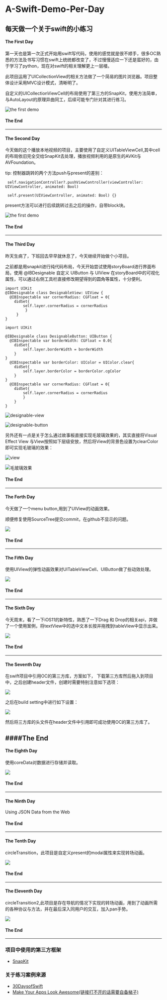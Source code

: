 # A-Swift-Demo-Per-Day
每天做一个关于swift的小练习
---

#### The First Day

第一天也是第一次正式开始用swift写代码，使用的感觉就是很不顺手，很多OC熟悉的方法及书写习惯在swift上统统都改变了，不过慢慢适应一下还是蛮好的，由于学习了python，现在对swift的相关理解更上一层楼。

此项目运用了UICollectionView的相关方法做了一个简易的图片浏览器。项目整体设计采用MVC设计模式，清晰明了。

自定义的UICollectionViewCell的布局使用了第三方的SnapKit，使用方法简单，与AutoLayout的原理异曲同工，后续可能专门针对其进行练习。

![the first demo](https://github.com/fengyuxuan2008/A-Swift-Demo-Per-Day/raw/master/images/theFirstPic.png)

#### The End
---
#### The Second Day
今天做的这个播放本地视频的项目，主要使用了自定义UITableViewCell,其中cell的布局依旧完全交给SnapKit去处理，播放视频利用的是原生的AVKit与AVFoundation。

tip: 控制器跳转的两个方法push与present的差别：

	 self.navigationController?.pushViewController(viewController: UIViewController, animated: Bool)	
	 
	 self.present(UIViewController, animated: Bool) {}
	 
present方法可以进行后续跳转过去之后的操作，自带block块。

![the first demo](https://github.com/fengyuxuan2008/A-Swift-Demo-Per-Day/raw/master/images/2nd.png)


#### The End
---
#### The Third Day
昨天生病了，下班回去早早就休息了，今天继续开始做个小项目。

之前都是用snapkit进行纯代码布局，今天开始尝试使用storyBoard进行界面布局，使用 @IBDesignable 自定义 UIButton 与 UIView 在storyBoard中的可视化属性，可以通过右侧工具栏直接修改期望得到的圆角等属性，十分便利。

	import UIKit
	@IBDesignable class DesignableView: UIView {
   	  @IBInspectable var cornerRadius: CGFloat = 0{
        didSet{
            self.layer.cornerRadius = cornerRadius
       		 }
   		 }
	}
	
	import UIKit

	@IBDesignable class DesignableButton: UIButton {
      @IBInspectable var borderWidth: CGFloat = 0.0{
        didSet{
            self.layer.borderWidth = borderWidth
        }
    }
      @IBInspectable var borderColor: UIColor = UIColor.clear{
        didSet{
            self.layer.borderColor = borderColor.cgColor
        }
    }
      @IBInspectable var cornerRadius: CGFloat = 0{
        didSet{
            self.layer.cornerRadius = cornerRadius
        	}
    	}
	}

![designable-view](https://github.com/fengyuxuan2008/A-Swift-Demo-Per-Day/raw/master/images/designable-view.png)

![designable-button](https://github.com/fengyuxuan2008/A-Swift-Demo-Per-Day/raw/master/images/designable-button.png)

另外还有一点是关于怎么通过故事板直接实现毛玻璃效果的，其实直接将Visual Effect View 与View按照如下层级安放，然后将View的背景色设置为clearColor即可实现毛玻璃的效果：

![view](https://github.com/fengyuxuan2008/A-Swift-Demo-Per-Day/raw/master/images/view.png)

![毛玻璃效果](https://github.com/fengyuxuan2008/A-Swift-Demo-Per-Day/raw/master/images/毛玻璃效果.png)

#### The End
---
#### The Forth Day
今天做了一个menu button,用到了UIView的动画效果。

顺便修复使用SourceTree提交commit，在github不显示的问题。

![](https://github.com/fengyuxuan2008/A-Swift-Demo-Per-Day/raw/master/images/button_menu.gif)

#### The End
---

#### The Fifth Day
使用UIView的弹性动画效果对UITableViewCell、UIButton做了些动效处理。

![](https://github.com/fengyuxuan2008/A-Swift-Demo-Per-Day/raw/master/The-fifth-Day_View-Animations/the-fifth-day.gif)

#### The End
---
#### The Sixth Day
今天周末，看了一下iOS11的新特性，熟悉了一下Drag 和 Drop的相关api，并做了一个使用案例，将textView中的选中文本长按并拖拽到tableView中显示出来。

![](https://github.com/fengyuxuan2008/A-Swift-Demo-Per-Day/raw/master/The-Sixth-Day_DragAndDrop/drag-drop.gif)

#### The End
---
#### The Seventh Day
在swift项目中引用OC的第三方库，方案如下， 下载第三方库然后拖入到项目中，之后创建header文件，创建时需要特别注意如下选项：

![](https://github.com/fengyuxuan2008/A-Swift-Demo-Per-Day/raw/master/images/group.png)

之后在build setting中进行如下设置：

![](https://github.com/fengyuxuan2008/A-Swift-Demo-Per-Day/raw/master/images/setting.png)

然后将三方库的头文件在header文件中引用即可成功使用OC的第三方库了。

####The End
---

#### The Eighth Day
使用coreData对数据进行存储并读取。

![](https://github.com/fengyuxuan2008/A-Swift-Demo-Per-Day/raw/master/TheEighthDay_CoreData/coreData.gif)

#### The End
---
#### The Ninth Day
Using JSON Data from the Web
#### The End
---
#### The Tenth Day
circleTransition，此项目是自定义present的modal属性来实现转场动画。

![](https://github.com/fengyuxuan2008/A-Swift-Demo-Per-Day/raw/master/TenthDay_circleTransition/circleTransition.gif)
 
#### The End
---
#### The Eleventh Day
circleTransition2,此项目是存在导航的情况下实现的转场动画，用到了动画所需的各种协议与方法，并在最后深入同用户的交互，加入pan手势。

![](https://github.com/fengyuxuan2008/A-Swift-Demo-Per-Day/raw/master/EleventhDay_CircleTransition(2)/circleTransition2.gif)

#### The End
---

### 项目中使用的第三方框架
- [SnapKit](https://github.com/SnapKit/SnapKit)

### 关于练习案例来源
- [30DaysofSwift](https://github.com/allenwong/30DaysofSwift)
- [Make Your Apps Look Awesome(链接打不开的话需要自备梯子)](https://www.youtube.com/channel/UChH6WbyYeX0INJjrK2-6WSg)
